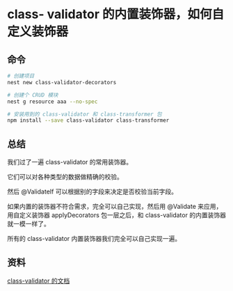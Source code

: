 # class- validator 的内置装饰器，如何自定义装饰器


## 命令
```bash
# 创建项目
nest new class-validator-decorators

# 创建个 CRUD 模块
nest g resource aaa --no-spec

# 安装用到的 class-validator 和 class-transformer 包
npm install --save class-validator class-transformer
```




## 总结
我们过了一遍 class-validator 的常用装饰器。

它们可以对各种类型的数据做精确的校验。

然后 @ValidateIf 可以根据别的字段来决定是否校验当前字段。

如果内置的装饰器不符合需求，完全可以自己实现，然后用 @Validate 来应用，用自定义装饰器 applyDecorators 包一层之后，和 class-validator 的内置装饰器就一模一样了。

所有的 class-validator 内置装饰器我们完全可以自己实现一遍。




## 资料
[class-validator 的文档](https://www.npmjs.com/package/class-validator#validation-decorators)
